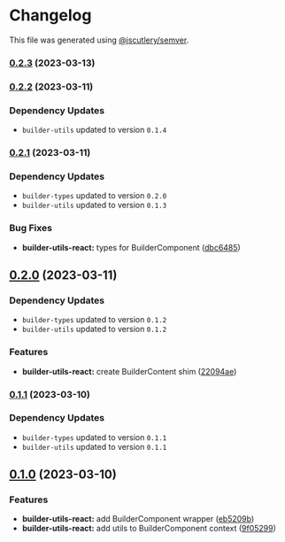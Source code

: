 # Changelog

This file was generated using [@jscutlery/semver](https://github.com/jscutlery/semver).

### [0.2.3](https://github.com/buildquick/buildquick/compare/builder-utils-react-0.2.2...builder-utils-react-0.2.3) (2023-03-13)

### [0.2.2](https://github.com/buildquick/buildquick/compare/builder-utils-react-0.2.1...builder-utils-react-0.2.2) (2023-03-11)

### Dependency Updates

* `builder-utils` updated to version `0.1.4`
### [0.2.1](https://github.com/buildquick/buildquick/compare/builder-utils-react-0.2.0...builder-utils-react-0.2.1) (2023-03-11)

### Dependency Updates

* `builder-types` updated to version `0.2.0`
* `builder-utils` updated to version `0.1.3`

### Bug Fixes

* **builder-utils-react:** types for BuilderComponent ([dbc6485](https://github.com/buildquick/buildquick/commit/dbc6485143b94aabfc675b57081af2d2b78a4a2a))

## [0.2.0](https://github.com/buildquick/buildquick/compare/builder-utils-react-0.1.1...builder-utils-react-0.2.0) (2023-03-11)

### Dependency Updates

* `builder-types` updated to version `0.1.2`
* `builder-utils` updated to version `0.1.2`

### Features

* **builder-utils-react:** create BuilderContent shim ([22094ae](https://github.com/buildquick/buildquick/commit/22094ae0126a938cd3c4f284c30cc43c8d57eccb))

### [0.1.1](https://github.com/buildquick/buildquick/compare/builder-utils-react-0.1.0...builder-utils-react-0.1.1) (2023-03-10)

### Dependency Updates

* `builder-types` updated to version `0.1.1`
* `builder-utils` updated to version `0.1.1`
## [0.1.0](https://github.com/buildquick/buildquick/compare/builder-utils-react-0.0.1...builder-utils-react-0.1.0) (2023-03-10)


### Features

* **builder-utils-react:** add BuilderComponent wrapper ([eb5209b](https://github.com/buildquick/buildquick/commit/eb5209b58059eced2ab1c8393b867d1aa200754b))
* **builder-utils-react:** add utils to BuilderComponent context ([9f05299](https://github.com/buildquick/buildquick/commit/9f05299031a62d7c7ef2f902bbb77105e543b29d))
